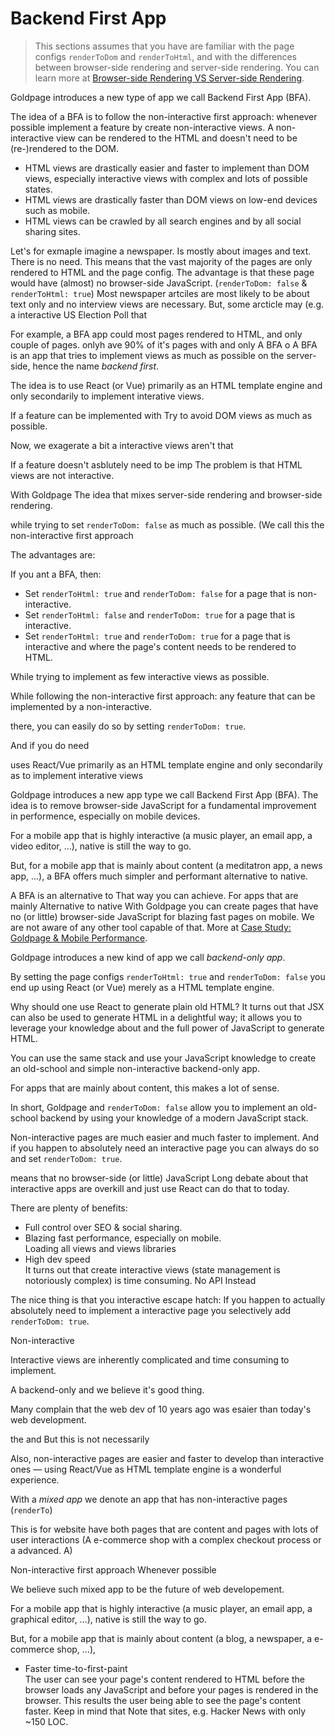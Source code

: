 # Backend First App

> This sections assumes that you have are familiar with the page configs `renderToDom` and `renderToHtml`,
> and with the differences between browser-side rendering and server-side rendering.
> You can learn more at [Browser-side Rendering VS Server-side Rendering]().

Goldpage introduces a new type of app we call Backend First App (BFA).

The idea of a BFA is to follow the non-interactive first approach:
whenever possible implement a feature by create non-interactive views.
A non-interactive view can be rendered to the HTML and doesn't need to be (re-)rendered to the DOM.
- HTML views are drastically easier and faster to implement than DOM views, especially interactive views with complex and lots of possible states.
- HTML views are drastically faster than DOM views on low-end devices such as mobile.
- HTML views can be crawled by all search engines and by all social sharing sites.

Let's for exmaple imagine a newspaper.
Is mostly about images and text.
There is no need.
This means that the vast majority of the pages are only rendered to HTML
and the page config.
The advantage is that these page would have (almost) no browser-side JavaScript.
(`renderToDom: false` & `renderToHtml: true`)
Most newspaper artciles are most likely to be about text only and no interview views are necessary.
But, some arcticle may (e.g. a interactive US Election Poll that 


For example,
a BFA app could most pages rendered to HTML,
and only couple of pages.
onlyh ave 90% of it's pages with and only
A BFA o
A BFA is an app that tries to implement views as much as possible on the server-side,
hence the name *backend first*.



The idea is to use React (or Vue)
primarily as an HTML template engine and only secondarily
to implement interative views.

If a feature can be implemented with
Try to avoid DOM views as much as possible.

Now,
we exagerate a bit a interactive views aren't that 

If a feature doesn't asblutely need to be imp
The problem is that HTML views are not interactive.

With Goldpage 
The idea 
that mixes server-side rendering and browser-side rendering.


while trying to set
`renderToDom: false` as much as possible. (We call this the non-interactive first approach

The advantages are:

If you ant a BFA, then:
- Set `renderToHtml: true` and `renderToDom: false` for a page that is non-interactive.
- Set `renderToHtml: false` and `renderToDom: true` for a page that is interactive.
- Set `renderToHtml: true` and `renderToDom: true` for a page that is interactive and where the page's content needs to be rendered to HTML.

While trying to implement as few interactive views as possible.

While following the non-interactive first approach: any feature that can be implemented by a non-interactive.

there, you can easily do so by setting `renderToDom: true`.

And if you do need





uses React/Vue primarily as an HTML template engine and only secondarily
as to implement interative views



Goldpage introduces a new app type we call Backend First App (BFA).
The idea is to remove browser-side JavaScript
for a fundamental improvement in performence, especially
on mobile devices.

For a mobile app that is highly interactive (a music player, an email app, a video editor, ...),
native is still the way to go.

But, for a mobile app that is mainly about content (a meditatron app, a news app, ...),
a BFA offers
much simpler and performant alternative to native.

A BFA is an alternative to
That way you can achieve.
For apps that are mainly
Alternative to native
With Goldpage you can create pages that have no (or little) browser-side JavaScript
for blazing fast pages on mobile.
We are not aware of any other tool capable of that.
More at [Case Study: Goldpage & Mobile Performance]().



Goldpage introduces a new kind of app we call *backend-only app*.

By setting the page configs `renderToHtml: true` and `renderToDom: false` you
end up using React (or Vue) merely as a HTML template engine.

Why should one use React to generate plain old HTML?
It turns out that JSX can also be used to generate HTML in a delightful way; it allows you to leverage your knowledge about and the full power of JavaScript to generate HTML.

You can use the same stack and use your JavaScript knowledge to create an old-school and simple non-interactive backend-only app.

For apps that are mainly about content, this makes a lot of sense.



In short, Goldpage and `renderToDom: false` allow you to implement an old-school backend by using your knowledge of a modern JavaScript stack.


Non-interactive pages are much easier and much faster to implement.
And if you happen to absolutely need an interactive page you can always do so and set `renderToDom: true`.

means that no browser-side (or little) JavaScript
Long debate about that interactive apps are overkill and just use 
React can do that to today.

There are plenty of benefits:
- Full control over SEO & social sharing.
- Blazing fast performance, especially on mobile.
  <br/>
  Loading all views and views libraries
- High dev speed
  <br/>
  It turns out that create interactive views (state management is notoriously complex) is time consuming.
  No API
  Instead 

The nice thing is that you
interactive escape hatch:
If you happen to actually
absolutely need to implement a interactive page you selectively add `renderToDom: true`.

Non-interactive 

Interactive views are inherently complicated and time consuming to implement.


A backend-only and we believe it's good thing.

Many complain that the web dev of 10 years ago was esaier than today's web development.

the and 
But this is not necessarily

Also, non-interactive pages are easier and faster to develop than interactive ones &mdash;
using React/Vue as HTML template engine is a wonderful experience.





With a *mixed app* we denote an app that has non-interactive pages (`renderTo`)

This is for website
have both pages that are content and pages with lots of user interactions
(A e-commerce shop with a complex checkout process or a advanced. A)


Non-interactive first approach
Whenever possible 

We believe such mixed app to be the future of web developement.

For a mobile app that is highly interactive (a music player, an email app, a graphical editor, ...),
native is still the way to go.

But, for a mobile app that is mainly about content (a blog, a newspaper, a e-commerce shop, ...),




















- Faster time-to-first-paint
  <br/>
  The user can see your page's content rendered to HTML before the browser loads any JavaScript and before your pages is rendered in the browser.
  This results the user being able to see the page's content faster.
  Keep in mind that 
  Note that sites, e.g. Hacker News with only ~150 LOC.
